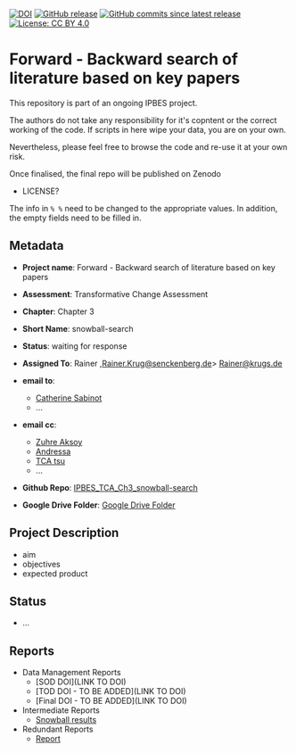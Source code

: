
[![DOI](https://zenodo.org/badge/DOI/10.5281/zenodo.10218647.svg)](https://doi.org/10.5281/zenodo.10218647)
[![GitHub release](https://img.shields.io/github/release/IPBES-Data/IPBES_TCA_Ch3_snowball-search.svg)](https://github.com/IPBES-Data/IPBES_TCA_Ch3_snowball-search/releases/latest)
[![GitHub commits since latest release](https://img.shields.io/github/commits-since/IPBES-Data/IPBES_TCA_Ch3_snowball-search/latest)](https://github.com/IPBES-Data/IPBES_TCA_Ch3_snowball-search/commits/main)
[![License: CC BY 4.0](https://img.shields.io/badge/License-CC%20BY%204.0-lightgrey.svg)](https://creativecommons.org/licenses/by/4.0/)

# Forward - Backward search of literature based on key papers

This repository is part of an ongoing IPBES project.

The authors do not take any responsibility for it's copntent or the correct working of the code. If scripts in here wipe your data, you are on your own.

Nevertheless, please feel free to browse the code and re-use it at your own risk.

Once finalised, the final repo will be published on Zenodo

- LICENSE?

The info in `% %` need to be changed to the appropriate values. In addition, the empty fields need to be filled in.

## Metadata

- **Project name**: Forward - Backward search of literature based on key papers
- **Assessment**: Transformative Change Assessment
- **Chapter**: Chapter 3
- **Short Name**: snowball-search

- **Status**: waiting for response

- **Assigned To**: Rainer ,<Rainer.Krug@senckenberg.de>> <Rainer@krugs.de>

- **email to**:
  - [Catherine Sabinot](catherine.sabinot@ird.fr)
  - ...
- **email cc**:
  - [Zuhre Aksoy](zuhre.aksoy@boun.edu.tr)
  - [Andressa](andressavmansur@gmail.com)
  - [TCA tsu](ipbes-tsu-transformative-change@umontpellier.fr)
  - ...

- **Github Repo**: [IPBES_TCA_Ch3_snowball-search](https://github.com/IPBES-Data/IPBES_TCA_Ch3_snowball-search)
- **Google Drive Folder**: [Google Drive Folder](https://drive.google.com/drive/folders/1Byjj-2K-tzcgemw4_kMiM0gGWAfoPtVs)

## Project Description

- aim
- objectives
- expected product

## Status

- ...

## Reports

- Data Management Reports
  - [SOD DOI](LINK TO DOI)
  - [TOD DOI - TO BE ADDED](LINK TO DOI)  
  - [Final DOI - TO BE ADDED](LINK TO DOI)
- Intermediate Reports
  - [Snowball results](IPBES_BBA_Ch3_snowball_DMP.html)
- Redundant Reports
  - [Report](Report.html)
